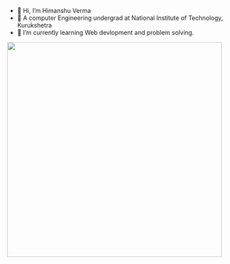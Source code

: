 - 👋 Hi, I’m Himanshu Verma
- 👀 A computer Engineering undergrad at National Institute of Technology, Kurukshetra
- 🌱 I’m currently learning Web devlopment and problem solving.

<img src="https://github.com/Himanshu2173/cc-visualizer/blob/main/src/main/java/com/ccvisualizer/ccvisualizer/output.svg" width="500" height="500">

<!---
Himanshu2173/Himanshu2173 is a ✨ special ✨ repository because its `README.md` (this file) appears on your GitHub profile.
You can click the Preview link to take a look at your changes.
--->
